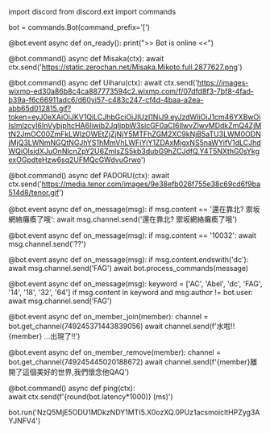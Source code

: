 import discord
from discord.ext import commands

bot = commands.Bot(command_prefix='[')

@bot.event
async def on_ready():
    print(">> Bot is online <<")

@bot.command()
async def Misaka(ctx):
   await ctx.send('https://static.zerochan.net/Misaka.Mikoto.full.2877627.png')

@bot.command()
async def Uiharu(ctx):
   await ctx.send('https://images-wixmp-ed30a86b8c4ca887773594c2.wixmp.com/f/07dfd8f3-7bf8-4fad-b39a-f6c66911adc6/d60yi57-c483c247-cf4d-4baa-a2ea-abb65d012815.gif?token=eyJ0eXAiOiJKV1QiLCJhbGciOiJIUzI1NiJ9.eyJzdWIiOiJ1cm46YXBwOiIsImlzcyI6InVybjphcHA6Iiwib2JqIjpbW3sicGF0aCI6IlwvZlwvMDdkZmQ4ZjMtN2JmOC00ZmFkLWIzOWEtZjZjNjY5MTFhZGM2XC9kNjB5aTU3LWM0ODNjMjQ3LWNmNGQtNGJhYS1hMmVhLWFiYjY1ZDAxMjgxNS5naWYifV1dLCJhdWQiOlsidXJuOnNlcnZpY2U6ZmlsZS5kb3dubG9hZCJdfQ.Y4T5NXthG0sYkgexOGpdteHzw6sq2UFMQcGWdvuGrwo')

@bot.command()
async def PADORU(ctx):
   await ctx.send('https://media.tenor.com/images/9e38efb026f755e38c69cd6f9ba514d8/tenor.gif')

@bot.event
async def on_message(msg):
    if msg.content == '還在靠北? 禦坂網絡癱瘓了哦':
        await msg.channel.send('還在靠北? 禦坂網絡癱瘓了哦')

@bot.event
async def on_message(msg):
    if msg.content == '10032':
        await msg.channel.send('??')

@bot.event
async def on_message(msg):
    if msg.content.endswith('dc'):
        await msg.channel.send('FAG')
        await bot.process_commands(message)

@bot.event
async def on_message(msg):
    keyword = ['AC', 'Abel', 'dc', 'FAG', '14', '18', '32', '64']
    if msg.content in keyword and msg.author != bot.user:
        await msg.channel.send('FAG')
        
@bot.event
async def on_member_join(member):
    channel = bot.get_channel(749245371443839056)
    await channel.send(f'水啦!!{member} ...出現了!!')

@bot.event
async def on_member_remove(member):
    channel = bot.get_channel(749245445020188672)
    await channel.send(f'{member}離開了這個美好的世界,我們懷念他QAQ')

@bot.command()
async def ping(ctx):    
    await ctx.send(f'{round(bot.latency*1000)} (ms)')

bot.run('NzQ5MjE5ODU1MDkzNDY1MTI5.X0ozXQ.0PUz1acsmoicltHPZyg3AYJNFV4')
